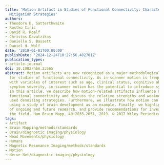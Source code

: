 ```yaml
---
title: 'Motion Artifact in Studies of Functional Connectivity: Characteristics and
  Mitigation Strategies'
authors:
- Theodore D. Satterthwaite
- Rastko Ciric
- David R. Roalf
- Christos Davatzikos
- Danielle S. Bassett
- Daniel H. Wolf
date: '2019-01-01T00:00:00'
publishDate: '2024-12-24T10:27:56.402701Z'
publication_types:
- article-journal
doi: 10.1002/hbm.23665
abstract: Motion artifacts are now recognized as a major methodological challenge
  for studies of functional connectivity. As in-scanner motion is frequently correlated
  with variables of interest such as age, clinical status, cognitive ability, and
  symptom severity, in-scanner motion has the potential to introduce systematic bias.
  In this article, we describe how motion-related artifacts influence measures of
  functional connectivity and discuss the relative strengths and weaknesses of commonly
  used denoising strategies. Furthermore, we illustrate how motion can bias inference,
  using a study of brain development as an example. Finally, we highlight directions
  of ongoing and future research, and provide recommendations for investigators in
  the field. Hum Brain Mapp, 40:2033-2051, 2019. © 2017 Wiley Periodicals, Inc.
tags:
- Artifact
- Brain Mapping/methods/standards
- Brain/diagnostic imaging/physiology
- Head Movements/physiology
- Humans
- Magnetic Resonance Imaging/methods/standards
- Motion
- Nerve Net/diagnostic imaging/physiology
---
```

